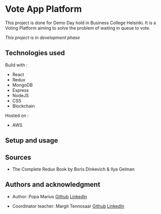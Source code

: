 # Vote App Platform

This project is done for Demo Day hold in Business College Helsinki. It is a Voting Platform aiming to solve the problem of waiting in queue to vote.

*This project is in development phase*
## Technologies used

Build with : 

- React
- Redux
- MongoDB
- Express
- NodeJS
- CSS
- Blockchain

Hosted on :
- AWS

## Setup and usage

## Sources

- The Complete Redux Book by Boris Dinkevich & Ilya Gelman

## Authors and acknowledgment

- Author: Popa Marius [Github](https://github.com/izaacyo) [LinkedIn](https://www.linkedin.com/in/popamariuspetrut/)

- Coordinator teacher: Margit Tennosaar [Github](https://github.com/margittennosaar) [LinkedIn](https://www.linkedin.com/in/margittennosaar/)
